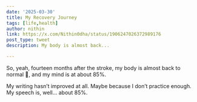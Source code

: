 ```yaml
---
date: '2025-03-30'
title: My Recovery Journey
tags: [life,health]
author: nithin
link: https://x.com/Nithin0dha/status/1906247026372989176
post_type: tweet
description: My body is almost back...

---
```


So, yeah, fourteen months after the stroke, my body is almost back to normal 😬, and my mind is at about 85%. 

My writing hasn’t improved at all. Maybe because I don’t practice enough. My speech is, well… about 85%.
